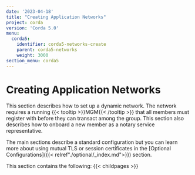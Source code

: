 ```yaml
---
date: '2023-04-18'
title: "Creating Application Networks"
project: corda
version: 'Corda 5.0'
menu:
  corda5:
    identifier: corda5-networks-create
    parent: corda5-networks
    weight: 3000
section_menu: corda5
---
```

# Creating Application Networks
This section describes how to set up a dynamic network. The network requires a running {{< tooltip >}}MGM{{< /tooltip >}} that all members must register with before they can transact among the group. This section also describes how to onboard a new member as a notary service representative. 

The main sections describe a standard configuration but you can learn more about using mutual TLS or session certificates in the [Optional Configurations]({{< relref"./optional/_index.md">}}) section.
                     
This section contains the following:
{{< childpages >}}